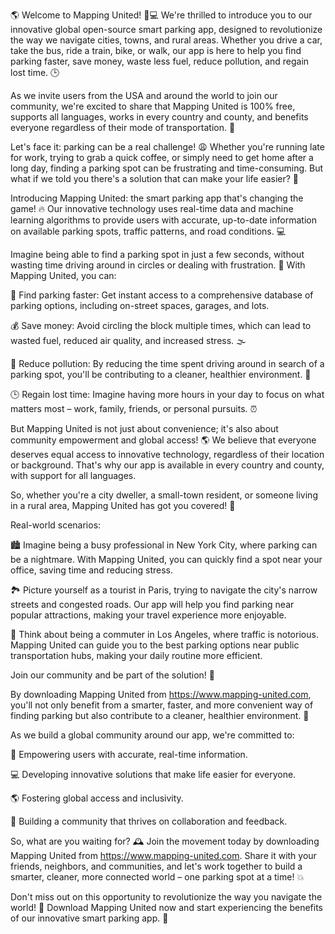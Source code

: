🌎 Welcome to Mapping United! 🚗💻 We're thrilled to introduce you to our innovative global open-source smart parking app, designed to revolutionize the way we navigate cities, towns, and rural areas. Whether you drive a car, take the bus, ride a train, bike, or walk, our app is here to help you find parking faster, save money, waste less fuel, reduce pollution, and regain lost time. 🕒️

As we invite users from the USA and around the world to join our community, we're excited to share that Mapping United is 100% free, supports all languages, works in every country and county, and benefits everyone regardless of their mode of transportation. 🌟

Let's face it: parking can be a real challenge! 😩 Whether you're running late for work, trying to grab a quick coffee, or simply need to get home after a long day, finding a parking spot can be frustrating and time-consuming. But what if we told you there's a solution that can make your life easier? 🤔

Introducing Mapping United: the smart parking app that's changing the game! 🔥 Our innovative technology uses real-time data and machine learning algorithms to provide users with accurate, up-to-date information on available parking spots, traffic patterns, and road conditions. 💻

Imagine being able to find a parking spot in just a few seconds, without wasting time driving around in circles or dealing with frustration. 🚗 With Mapping United, you can:

🔹 Find parking faster: Get instant access to a comprehensive database of parking options, including on-street spaces, garages, and lots.

💰 Save money: Avoid circling the block multiple times, which can lead to wasted fuel, reduced air quality, and increased stress. 🌫️

🚗 Reduce pollution: By reducing the time spent driving around in search of a parking spot, you'll be contributing to a cleaner, healthier environment. 🌱

🕒️ Regain lost time: Imagine having more hours in your day to focus on what matters most – work, family, friends, or personal pursuits. ⏰

But Mapping United is not just about convenience; it's also about community empowerment and global access! 🌎 We believe that everyone deserves equal access to innovative technology, regardless of their location or background. That's why our app is available in every country and county, with support for all languages.

So, whether you're a city dweller, a small-town resident, or someone living in a rural area, Mapping United has got you covered! 🌃

Real-world scenarios:

🏙️ Imagine being a busy professional in New York City, where parking can be a nightmare. With Mapping United, you can quickly find a spot near your office, saving time and reducing stress.

🏞️ Picture yourself as a tourist in Paris, trying to navigate the city's narrow streets and congested roads. Our app will help you find parking near popular attractions, making your travel experience more enjoyable.

🚂 Think about being a commuter in Los Angeles, where traffic is notorious. Mapping United can guide you to the best parking options near public transportation hubs, making your daily routine more efficient.

Join our community and be part of the solution! 🌟

By downloading Mapping United from https://www.mapping-united.com, you'll not only benefit from a smarter, faster, and more convenient way of finding parking but also contribute to a cleaner, healthier environment. 🌿

As we build a global community around our app, we're committed to:

🔹 Empowering users with accurate, real-time information.

💻 Developing innovative solutions that make life easier for everyone.

🌎 Fostering global access and inclusivity.

💖 Building a community that thrives on collaboration and feedback.

So, what are you waiting for? 🕰️ Join the movement today by downloading Mapping United from https://www.mapping-united.com. Share it with your friends, neighbors, and communities, and let's work together to build a smarter, cleaner, more connected world – one parking spot at a time! 💥

Don't miss out on this opportunity to revolutionize the way you navigate the world! 🌟 Download Mapping United now and start experiencing the benefits of our innovative smart parking app. 🚀